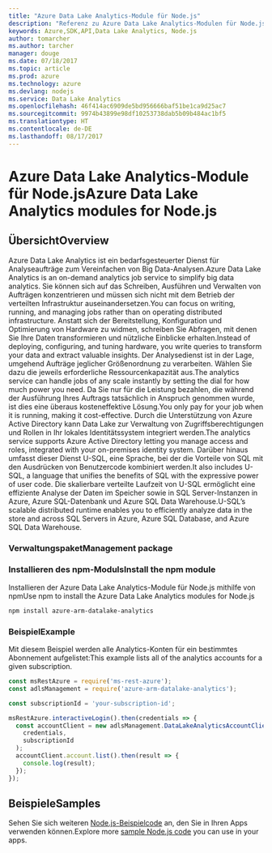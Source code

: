 ```yaml
---
title: "Azure Data Lake Analytics-Module für Node.js"
description: "Referenz zu Azure Data Lake Analytics-Modulen für Node.js"
keywords: Azure,SDK,API,Data Lake Analytics, Node.js
author: tomarcher
ms.author: tarcher
manager: douge
ms.date: 07/18/2017
ms.topic: article
ms.prod: azure
ms.technology: azure
ms.devlang: nodejs
ms.service: Data Lake Analytics
ms.openlocfilehash: 46f414ac6909de5bd956666baf51be1ca9d25ac7
ms.sourcegitcommit: 9974b43899e98df10253738dab5b09b484ac1bf5
ms.translationtype: HT
ms.contentlocale: de-DE
ms.lasthandoff: 08/17/2017
---
```

# <a name="azure-data-lake-analytics-modules-for-nodejs"></a><span data-ttu-id="7165c-104">Azure Data Lake Analytics-Module für Node.js</span><span class="sxs-lookup"><span data-stu-id="7165c-104">Azure Data Lake Analytics modules for Node.js</span></span>

## <a name="overview"></a><span data-ttu-id="7165c-105">Übersicht</span><span class="sxs-lookup"><span data-stu-id="7165c-105">Overview</span></span>
<span data-ttu-id="7165c-106">Azure Data Lake Analytics ist ein bedarfsgesteuerter Dienst für Analyseaufträge zum Vereinfachen von Big Data-Analysen.</span><span class="sxs-lookup"><span data-stu-id="7165c-106">Azure Data Lake Analytics is an on-demand analytics job service to simplify big data analytics.</span></span> <span data-ttu-id="7165c-107">Sie können sich auf das Schreiben, Ausführen und Verwalten von Aufträgen konzentrieren und müssen sich nicht mit dem Betrieb der verteilten Infrastruktur auseinandersetzen.</span><span class="sxs-lookup"><span data-stu-id="7165c-107">You can focus on writing, running, and managing jobs rather than on operating distributed infrastructure.</span></span> <span data-ttu-id="7165c-108">Anstatt sich der Bereitstellung, Konfiguration und Optimierung von Hardware zu widmen, schreiben Sie Abfragen, mit denen Sie Ihre Daten transformieren und nützliche Einblicke erhalten.</span><span class="sxs-lookup"><span data-stu-id="7165c-108">Instead of deploying, configuring, and tuning hardware, you write queries to transform your data and extract valuable insights.</span></span> <span data-ttu-id="7165c-109">Der Analysedienst ist in der Lage, umgehend Aufträge jeglicher Größenordnung zu verarbeiten. Wählen Sie dazu die jeweils erforderliche Ressourcenkapazität aus.</span><span class="sxs-lookup"><span data-stu-id="7165c-109">The analytics service can handle jobs of any scale instantly by setting the dial for how much power you need.</span></span> <span data-ttu-id="7165c-110">Da Sie nur für die Leistung bezahlen, die während der Ausführung Ihres Auftrags tatsächlich in Anspruch genommen wurde, ist dies eine überaus kosteneffektive Lösung.</span><span class="sxs-lookup"><span data-stu-id="7165c-110">You only pay for your job when it is running, making it cost-effective.</span></span> <span data-ttu-id="7165c-111">Durch die Unterstützung von Azure Active Directory kann Data Lake zur Verwaltung von Zugriffsberechtigungen und Rollen in Ihr lokales Identitätssystem integriert werden.</span><span class="sxs-lookup"><span data-stu-id="7165c-111">The analytics service supports Azure Active Directory letting you manage access and roles, integrated with your on-premises identity system.</span></span> <span data-ttu-id="7165c-112">Darüber hinaus umfasst dieser Dienst U-SQL, eine Sprache, bei der die Vorteile von SQL mit den Ausdrücken von Benutzercode kombiniert werden.</span><span class="sxs-lookup"><span data-stu-id="7165c-112">It also includes U-SQL, a language that unifies the benefits of SQL with the expressive power of user code.</span></span> <span data-ttu-id="7165c-113">Die skalierbare verteilte Laufzeit von U-SQL ermöglicht eine effiziente Analyse der Daten im Speicher sowie in SQL Server-Instanzen in Azure, Azure SQL-Datenbank und Azure SQL Data Warehouse.</span><span class="sxs-lookup"><span data-stu-id="7165c-113">U-SQL’s scalable distributed runtime enables you to efficiently analyze data in the store and across SQL Servers in Azure, Azure SQL Database, and Azure SQL Data Warehouse.</span></span>

### <a name="management-package"></a><span data-ttu-id="7165c-114">Verwaltungspaket</span><span class="sxs-lookup"><span data-stu-id="7165c-114">Management package</span></span>

### <a name="install-the-npm-module"></a><span data-ttu-id="7165c-115">Installieren des npm-Moduls</span><span class="sxs-lookup"><span data-stu-id="7165c-115">Install the npm module</span></span>

<span data-ttu-id="7165c-116">Installieren der Azure Data Lake Analytics-Module für Node.js mithilfe von npm</span><span class="sxs-lookup"><span data-stu-id="7165c-116">Use npm to install the Azure Data Lake Analytics modules for Node.js</span></span>

```bash
npm install azure-arm-datalake-analytics
```

### <a name="example"></a><span data-ttu-id="7165c-117">Beispiel</span><span class="sxs-lookup"><span data-stu-id="7165c-117">Example</span></span>

<span data-ttu-id="7165c-118">Mit diesem Beispiel werden alle Analytics-Konten für ein bestimmtes Abonnement aufgelistet:</span><span class="sxs-lookup"><span data-stu-id="7165c-118">This example lists all of the analytics accounts for a given subscription.</span></span>

```javascript
const msRestAzure = require('ms-rest-azure');
const adlsManagement = require('azure-arm-datalake-analytics');

const subscriptionId = 'your-subscription-id';

msRestAzure.interactiveLogin().then(credentials => {
  const accountClient = new adlsManagement.DataLakeAnalyticsAccountClient(
    credentials,
    subscriptionId
  );
  accountClient.account.list().then(result => {
    console.log(result);
  });
});
```

## <a name="samples"></a><span data-ttu-id="7165c-119">Beispiele</span><span class="sxs-lookup"><span data-stu-id="7165c-119">Samples</span></span>

<span data-ttu-id="7165c-120">Sehen Sie sich weiteren [Node.js-Beispielcode](https://azure.microsoft.com/resources/samples/?platform=nodejs) an, den Sie in Ihren Apps verwenden können.</span><span class="sxs-lookup"><span data-stu-id="7165c-120">Explore more [sample Node.js code](https://azure.microsoft.com/resources/samples/?platform=nodejs) you can use in your apps.</span></span>
